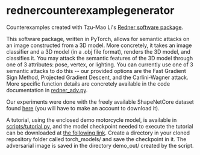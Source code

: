 # rednercounterexamplegenerator
Counterexamples created with Tzu-Mao Li's [Redner software package](https://github.com/BachiLi/redner).

This software package, written in PyTorch, allows for semantic attacks on an image constructed from a 3D model. More concretely, it takes an image classifier and a 3D model (in a .obj file format), renders the 3D model, and classifies it. You may attack the semantic features of the 3D model through one of 3 attributes: pose, vertex, or lighting. You can currently  use one of 3 semantic attacks to do this -- our provided options are the Fast Gradient Sign Method, Projected Gradient Descent, and the Carlini-Wagner attack. More specific function details are concretely available in the code documentation in [redner_adv.py](redner_adv.py).

Our experiments were done with the freely available ShapeNetCore dataset found [here](https://www.shapenet.org/download/shapenetcore) (you will have to make an account to download it).

A tutorial, using the enclosed demo motorcycle model, is available in [scripts/tutorial.py](scripts/tutorial.py), and the model checkpoint needed to execute the tutorial can be downloaded at [the following link](https://drive.google.com/file/d/1Mjpj6MrkhnN_TXEguAdxB4IE5lyRDnL5/view). Create a directory in your cloned repository folder called torch_models/ and save the checkpoint in it. The adversarial image is saved in the directory demo_out/ created by the script.
